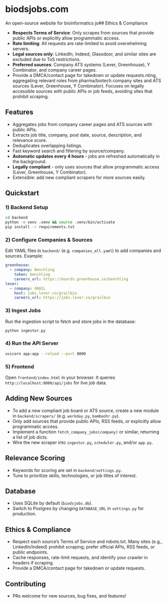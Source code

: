 
# biodsjobs.com

An open-source website for bioinformatics jo## Ethics & Compliance
- **Respects Terms of Service**: Only scrapes from sources that provide public APIs or explicitly allow programmatic access.
- **Rate limiting**: All requests are rate-limited to avoid overwhelming servers.
- **Legal sources only**: LinkedIn, Indeed, Glassdoor, and similar sites are excluded due to ToS restrictions.
- **Preferred sources**: Company ATS systems (Lever, Greenhouse), Y Combinator, and company career pages.
- Provide a DMCA/contact page for takedown or update requests.nting, aggregating relevant roles from pharma/biotech company sites and ATS sources (Lever, Greenhouse, Y Combinator). Focuses on legally accessible sources with public APIs or job feeds, avoiding sites that prohibit scraping.

## Features
- Aggregates jobs from company career pages and ATS sources with public APIs.
- Extracts job title, company, post date, source, description, and relevance score.
- Deduplicates overlapping listings.
- Fast keyword search and filtering by source/company.
- **Automatic updates every 4 hours** - jobs are refreshed automatically in the background.
- **Legally compliant** - only uses sources that allow programmatic access (Lever, Greenhouse, Y Combinator).
- Extensible: add new compliant scrapers for more sources easily.

## Quickstart

### 1) Backend Setup
```bash
cd backend
python -m venv .venv && source .venv/bin/activate
pip install -r requirements.txt
```

### 2) Configure Companies & Sources
Edit YAML files in `backend/` (e.g. `companies_all.yaml`) to add companies and sources. Example:
```yaml
greenhouse:
  - company: Benchling
    token: benchling
    careers_url: https://boards.greenhouse.io/benchling
lever:
  - company: GRAIL
    host: jobs.lever.co/grailbio
    careers_url: https://jobs.lever.co/grailbio
```

### 3) Ingest Jobs
Run the ingestion script to fetch and store jobs in the database:
```bash
python ingestor.py
```

### 4) Run the API Server
```bash
uvicorn app:app --reload --port 8000
```

### 5) Frontend
Open `frontend/index.html` in your browser. It queries `http://localhost:8000/api/jobs` for live job data.

## Adding New Sources
- To add a new compliant job board or ATS source, create a new module in `backend/scrapers/` (e.g. `workday.py`, `bamboohr.py`).
- Only add sources that provide public APIs, RSS feeds, or explicitly allow programmatic access.
- Implement a function `fetch_company_jobs(company)` or similar, returning a list of job dicts.
- Wire the new scraper into `ingestor.py`, `scheduler.py`, and/or `app.py`.

## Relevance Scoring
- Keywords for scoring are set in `backend/settings.py`.
- Tune to prioritize skills, technologies, or job titles of interest.

## Database
- Uses SQLite by default (`biodsjobs.db`).
- Switch to Postgres by changing `DATABASE_URL` in `settings.py` for production.

## Ethics & Compliance
- Respect each source’s Terms of Service and robots.txt. Many sites (e.g., LinkedIn/Indeed) prohibit scraping; prefer official APIs, RSS feeds, or public endpoints.
- Cache responses, rate-limit requests, and identify your crawler in headers if scraping.
- Provide a DMCA/contact page for takedown or update requests.

## Contributing
- PRs welcome for new sources, bug fixes, and features!
